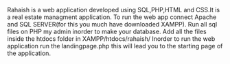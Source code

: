 Rahaish is a web application developed using SQL,PHP,HTML and CSS.It is a real estate managment application. 
To run the web app connect Apache and SQL SERVER(for this you much have downloaded XAMPP). 
Run all sql files on PHP my admin inorder to make your database.
Add all the files inside the htdocs folder in XAMPP/htdocs/rahaish/
Inorder to run the web application run the landingpage.php this will lead you to the starting page of the application.
